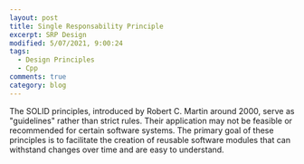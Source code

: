 ```yaml
---
layout: post
title: Single Responsability Principle
excerpt: SRP Design
modified: 5/07/2021, 9:00:24
tags:
  - Design Principles
  - Cpp
comments: true
category: blog
---
```


The SOLID principles, introduced by Robert C. Martin around 2000, serve as "guidelines" rather than strict rules. Their application may not be feasible or recommended for certain software systems. The primary goal of these principles is to facilitate the creation of reusable software modules that can withstand changes over time and are easy to understand.
